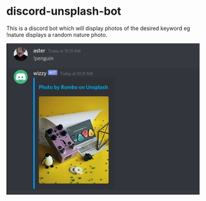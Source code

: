 # discord-unsplash-bot

This is a discord bot which will display photos of the desired keyword eg !nature displays a random nature photo.

![](discord-bot.png)
